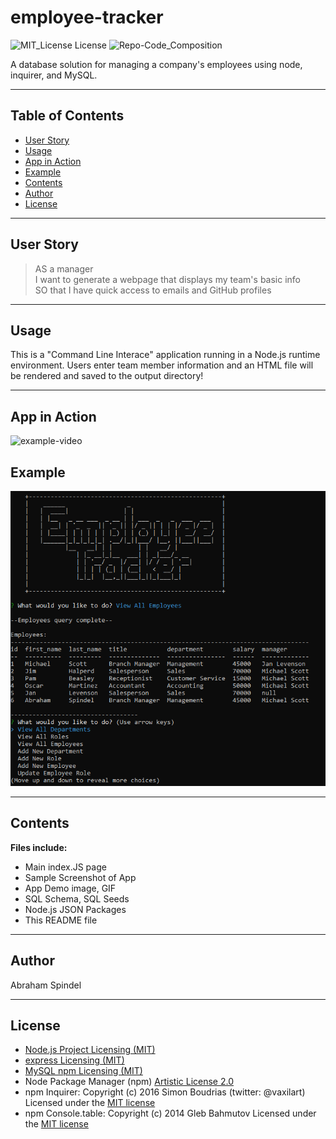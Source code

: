 # employee-tracker
 ![MIT_License License](https://img.shields.io/badge/License-MIT_License-brightgreen)
  ![Repo-Code_Composition](https://img.shields.io/github/languages/top/abraspin/employee-template-engine) 
  
A database solution for managing a company's employees using node, inquirer, and MySQL.
 
---

## Table of Contents
  
* [User Story](#User-Story)
* [Usage](#Usage)
* [App in Action](#App-in-Action)
* [Example](#Example)
* [Contents](#Contents)
* [Author](#Author)
* [License](#License)
  
---

## User Story
>AS a manager  
>I want to generate a webpage that displays my team's basic info  
>SO that I have quick access to emails and GitHub profiles  

---


## Usage 
  
This is a "Command Line Interace" application running in a Node.js runtime environment. Users enter team member information and an HTML file will be rendered and saved to the output directory!

---

## App in Action
![example-video](./images/employee-tracker-app-demo.gif)


## Example
![Screenshot of deployed app](./images/app-screenshot.png)


---

## Contents
**Files include:**
* Main index.JS page
* Sample Screenshot of App 
* App Demo image, GIF
* SQL Schema, SQL Seeds
* Node.js JSON Packages
* This README file

---

## Author
Abraham Spindel  

---

## License
* [Node.js Project Licensing (MIT)](https://raw.githubusercontent.com/nodejs/node/master/LICENSE)   
* [express Licensing (MIT)](https://github.com/expressjs/express/blob/HEAD/LICENSE)   
* [MySQL npm Licensing (MIT)](https://github.com/mysqljs/mysql/blob/master/License)  
* Node Package Manager (npm) [Artistic License 2.0](https://www.npmjs.com/policies/npm-license)  
* npm Inquirer: Copyright (c) 2016 Simon Boudrias (twitter: @vaxilart) Licensed under the [MIT license](https://choosealicense.com/licenses/mit/)  
* npm Console.table: Copyright (c) 2014 Gleb Bahmutov  Licensed under the [MIT license](https://choosealicense.com/licenses/mit/)  


